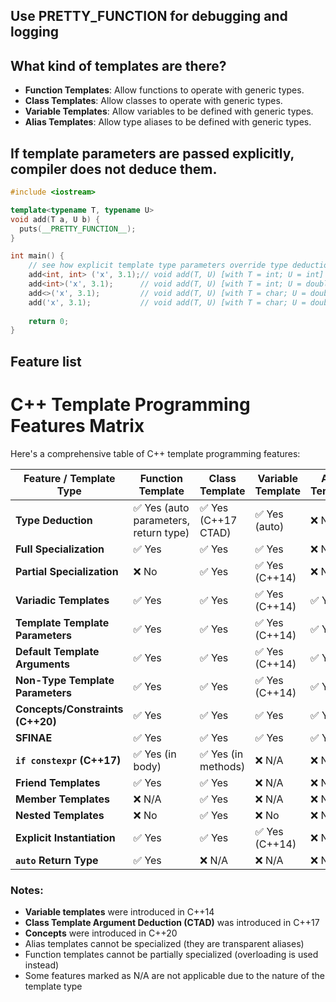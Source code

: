 
## Use __PRETTY_FUNCTION__ for debugging and logging

## What kind of templates are there?
- **Function Templates**: Allow functions to operate with generic types.
- **Class Templates**: Allow classes to operate with generic types.
- **Variable Templates**: Allow variables to be defined with generic types.
- **Alias Templates**: Allow type aliases to be defined with generic types.

## If template parameters are passed explicitly, compiler does not deduce them.

```cpp
#include <iostream>

template<typename T, typename U>
void add(T a, U b) {
  puts(__PRETTY_FUNCTION__);
}

int main() {
	// see how explicit template type parameters override type deduction
    add<int, int> ('x', 3.1);// void add(T, U) [with T = int; U = int]
  	add<int>('x', 3.1);      // void add(T, U) [with T = int; U = double]
  	add<>('x', 3.1);         // void add(T, U) [with T = char; U = double]
  	add('x', 3.1);           // void add(T, U) [with T = char; U = double]
    
    return 0;
}
```

## Feature list

# C++ Template Programming Features Matrix

Here's a comprehensive table of C++ template programming features:

| Feature / Template Type | Function Template | Class Template | Variable Template | Alias Template |
|------------------------|-------------------|----------------|-------------------|----------------|
| **Type Deduction** | ✅ Yes (auto parameters, return type) | ✅ Yes (C++17 CTAD) | ✅ Yes (auto) | ❌ No |
| **Full Specialization** | ✅ Yes | ✅ Yes | ✅ Yes | ❌ No |
| **Partial Specialization** | ❌ No | ✅ Yes | ✅ Yes (C++14) | ❌ No |
| **Variadic Templates** | ✅ Yes | ✅ Yes | ✅ Yes (C++14) | ✅ Yes |
| **Template Template Parameters** | ✅ Yes | ✅ Yes | ✅ Yes (C++14) | ✅ Yes |
| **Default Template Arguments** | ✅ Yes | ✅ Yes | ✅ Yes (C++14) | ✅ Yes |
| **Non-Type Template Parameters** | ✅ Yes | ✅ Yes | ✅ Yes (C++14) | ✅ Yes |
| **Concepts/Constraints (C++20)** | ✅ Yes | ✅ Yes | ✅ Yes | ✅ Yes |
| **SFINAE** | ✅ Yes | ✅ Yes | ✅ Yes | ✅ Yes |
| **`if constexpr` (C++17)** | ✅ Yes (in body) | ✅ Yes (in methods) | ❌ N/A | ❌ N/A |
| **Friend Templates** | ✅ Yes | ✅ Yes | ❌ N/A | ❌ N/A |
| **Member Templates** | ❌ N/A | ✅ Yes | ❌ N/A | ❌ N/A |
| **Nested Templates** | ❌ No | ✅ Yes | ❌ No | ❌ No |
| **Explicit Instantiation** | ✅ Yes | ✅ Yes | ✅ Yes (C++14) | ❌ N/A |
| **`auto` Return Type** | ✅ Yes | ❌ N/A | ❌ N/A | ❌ N/A |

### Notes:
- **Variable templates** were introduced in C++14
- **Class Template Argument Deduction (CTAD)** was introduced in C++17
- **Concepts** were introduced in C++20
- Alias templates cannot be specialized (they are transparent aliases)
- Function templates cannot be partially specialized (overloading is used instead)
- Some features marked as N/A are not applicable due to the nature of the template type